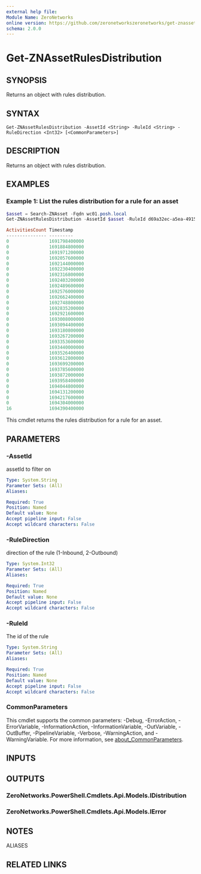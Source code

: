 ```yaml
---
external help file:
Module Name: ZeroNetworks
online version: https://github.com/zeronetworkszeronetworks/get-znassetrulesdistribution
schema: 2.0.0
---
```


# Get-ZNAssetRulesDistribution

## SYNOPSIS
Returns an object with rules distribution.

## SYNTAX

```
Get-ZNAssetRulesDistribution -AssetId <String> -RuleId <String> -RuleDirection <Int32> [<CommonParameters>]
```

## DESCRIPTION
Returns an object with rules distribution.

## EXAMPLES

### Example 1: List the rules distribution for a rule for an asset
```powershell
$asset = Search-ZNAsset -Fqdn wc01.posh.local
Get-ZNAssetRulesDistribution -AssetId $asset -RuleId d69a32ec-a5ea-4915-a33f-297c6ec2ceec -RuleDirection 2

ActivitiesCount Timestamp
--------------- ---------
0               1691798400000
0               1691884800000
0               1691971200000
0               1692057600000
0               1692144000000
0               1692230400000
0               1692316800000
0               1692403200000
0               1692489600000
0               1692576000000
0               1692662400000
0               1692748800000
0               1692835200000
0               1692921600000
0               1693008000000
0               1693094400000
0               1693180800000
0               1693267200000
0               1693353600000
0               1693440000000
0               1693526400000
0               1693612800000
0               1693699200000
0               1693785600000
0               1693872000000
0               1693958400000
0               1694044800000
0               1694131200000
0               1694217600000
0               1694304000000
16              1694390400000
```

This cmdlet returns the rules distribution for a rule for an asset.

## PARAMETERS

### -AssetId
assetId to filter on

```yaml
Type: System.String
Parameter Sets: (All)
Aliases:

Required: True
Position: Named
Default value: None
Accept pipeline input: False
Accept wildcard characters: False
```

### -RuleDirection
direction of the rule (1-Inbound, 2-Outbound)

```yaml
Type: System.Int32
Parameter Sets: (All)
Aliases:

Required: True
Position: Named
Default value: None
Accept pipeline input: False
Accept wildcard characters: False
```

### -RuleId
The id of the rule

```yaml
Type: System.String
Parameter Sets: (All)
Aliases:

Required: True
Position: Named
Default value: None
Accept pipeline input: False
Accept wildcard characters: False
```

### CommonParameters
This cmdlet supports the common parameters: -Debug, -ErrorAction, -ErrorVariable, -InformationAction, -InformationVariable, -OutVariable, -OutBuffer, -PipelineVariable, -Verbose, -WarningAction, and -WarningVariable. For more information, see [about_CommonParameters](http://go.microsoft.com/fwlink/?LinkID=113216).

## INPUTS

## OUTPUTS

### ZeroNetworks.PowerShell.Cmdlets.Api.Models.IDistribution

### ZeroNetworks.PowerShell.Cmdlets.Api.Models.IError

## NOTES

ALIASES

## RELATED LINKS

